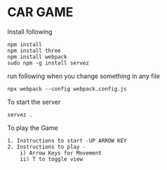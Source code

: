# CAR GAME

Install following

```
npm install
npm install three
npm install webpack
sudo npm -g install servez
```

run following when you change something in any file

```
npx webpack --config webpack.config.js

```
To start the server

```
servez .
```
To play the Game
```
1. Instructions to start -UP ARROW KEY
2. Instructions to play - 
    i) Arrow Keys for Movement
    ii) T to toggle view
```